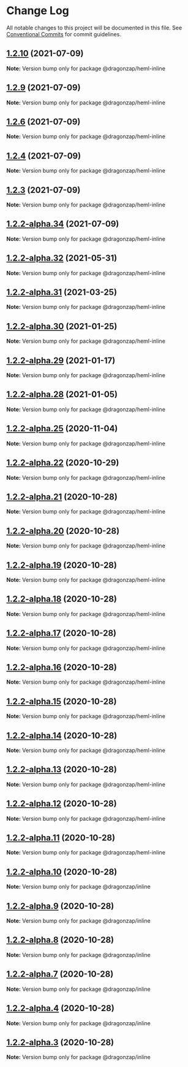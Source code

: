 # Change Log

All notable changes to this project will be documented in this file.
See [Conventional Commits](https://conventionalcommits.org) for commit guidelines.

## [1.2.10](https://github.com/dragonzap/heml/compare/v1.2.9...v1.2.10) (2021-07-09)

**Note:** Version bump only for package @dragonzap/heml-inline





## [1.2.9](https://github.com/dragonzap/heml/compare/v1.2.8...v1.2.9) (2021-07-09)

**Note:** Version bump only for package @dragonzap/heml-inline





## [1.2.6](https://github.com/dragonzap/heml/compare/v1.2.5...v1.2.6) (2021-07-09)

**Note:** Version bump only for package @dragonzap/heml-inline





## [1.2.4](https://github.com/dragonzap/heml/compare/v1.2.3...v1.2.4) (2021-07-09)

**Note:** Version bump only for package @dragonzap/heml-inline





## [1.2.3](https://github.com/dragonzap/heml/compare/v1.2.2-alpha.35...v1.2.3) (2021-07-09)

**Note:** Version bump only for package @dragonzap/heml-inline





## [1.2.2-alpha.34](https://github.com/dragonzap/heml/compare/v1.2.2-alpha.33...v1.2.2-alpha.34) (2021-07-09)

**Note:** Version bump only for package @dragonzap/heml-inline





## [1.2.2-alpha.32](https://github.com/dragonzap/heml/compare/v1.2.2-alpha.31...v1.2.2-alpha.32) (2021-05-31)

**Note:** Version bump only for package @dragonzap/heml-inline





## [1.2.2-alpha.31](https://github.com/dragonzap/heml/compare/v1.2.2-alpha.30...v1.2.2-alpha.31) (2021-03-25)

**Note:** Version bump only for package @dragonzap/heml-inline





## [1.2.2-alpha.30](https://github.com/dragonzap/heml/compare/v1.2.2-alpha.29...v1.2.2-alpha.30) (2021-01-25)

**Note:** Version bump only for package @dragonzap/heml-inline





## [1.2.2-alpha.29](https://github.com/dragonzap/heml/compare/v1.2.2-alpha.28...v1.2.2-alpha.29) (2021-01-17)

**Note:** Version bump only for package @dragonzap/heml-inline





## [1.2.2-alpha.28](https://github.com/dragonzap/heml/compare/v1.2.2-alpha.27...v1.2.2-alpha.28) (2021-01-05)

**Note:** Version bump only for package @dragonzap/heml-inline





## [1.2.2-alpha.25](https://github.com/dragonzap/heml/compare/v1.2.2-alpha.24...v1.2.2-alpha.25) (2020-11-04)

**Note:** Version bump only for package @dragonzap/heml-inline





## [1.2.2-alpha.22](https://github.com/dragonzap/heml/compare/v1.2.2-alpha.21...v1.2.2-alpha.22) (2020-10-29)

**Note:** Version bump only for package @dragonzap/heml-inline





## [1.2.2-alpha.21](https://github.com/dragonzap/heml/compare/v1.2.2-alpha.20...v1.2.2-alpha.21) (2020-10-28)

**Note:** Version bump only for package @dragonzap/heml-inline





## [1.2.2-alpha.20](https://github.com/dragonzap/heml/compare/v1.2.2-alpha.19...v1.2.2-alpha.20) (2020-10-28)

**Note:** Version bump only for package @dragonzap/heml-inline





## [1.2.2-alpha.19](https://github.com/dragonzap/heml/compare/v1.2.2-alpha.18...v1.2.2-alpha.19) (2020-10-28)

**Note:** Version bump only for package @dragonzap/heml-inline





## [1.2.2-alpha.18](https://github.com/dragonzap/heml/compare/v1.2.2-alpha.17...v1.2.2-alpha.18) (2020-10-28)

**Note:** Version bump only for package @dragonzap/heml-inline





## [1.2.2-alpha.17](https://github.com/dragonzap/heml/compare/v1.2.2-alpha.16...v1.2.2-alpha.17) (2020-10-28)

**Note:** Version bump only for package @dragonzap/heml-inline





## [1.2.2-alpha.16](https://github.com/dragonzap/heml/compare/v1.2.2-alpha.15...v1.2.2-alpha.16) (2020-10-28)

**Note:** Version bump only for package @dragonzap/heml-inline





## [1.2.2-alpha.15](https://github.com/dragonzap/heml/compare/v1.2.2-alpha.14...v1.2.2-alpha.15) (2020-10-28)

**Note:** Version bump only for package @dragonzap/heml-inline





## [1.2.2-alpha.14](https://github.com/dragonzap/heml/compare/v1.2.2-alpha.13...v1.2.2-alpha.14) (2020-10-28)

**Note:** Version bump only for package @dragonzap/heml-inline





## [1.2.2-alpha.13](https://github.com/dragonzap/heml/compare/v1.2.2-alpha.12...v1.2.2-alpha.13) (2020-10-28)

**Note:** Version bump only for package @dragonzap/heml-inline





## [1.2.2-alpha.12](https://github.com/dragonzap/heml/compare/v1.2.2-alpha.11...v1.2.2-alpha.12) (2020-10-28)

**Note:** Version bump only for package @dragonzap/heml-inline





## [1.2.2-alpha.11](https://github.com/dragonzap/heml/compare/v1.2.2-alpha.10...v1.2.2-alpha.11) (2020-10-28)

**Note:** Version bump only for package @dragonzap/heml-inline





## [1.2.2-alpha.10](https://github.com/dragonzap/heml/compare/v1.2.2-alpha.9...v1.2.2-alpha.10) (2020-10-28)

**Note:** Version bump only for package @dragonzap/inline





## [1.2.2-alpha.9](https://github.com/dragonzap/heml/compare/v1.2.2-alpha.8...v1.2.2-alpha.9) (2020-10-28)

**Note:** Version bump only for package @dragonzap/inline

## [1.2.2-alpha.8](https://github.com/dragonzap/heml/compare/v1.2.2-alpha.7...v1.2.2-alpha.8) (2020-10-28)

**Note:** Version bump only for package @dragonzap/inline

## [1.2.2-alpha.7](https://github.com/dragonzap/heml/compare/v1.2.2-alpha.6...v1.2.2-alpha.7) (2020-10-28)

**Note:** Version bump only for package @dragonzap/inline

## [1.2.2-alpha.4](https://github.com/dragonzap/heml/compare/v1.2.2-alpha.3...v1.2.2-alpha.4) (2020-10-28)

**Note:** Version bump only for package @dragonzap/inline

## [1.2.2-alpha.3](https://github.com/dragonzap/heml/compare/v1.2.2-alpha.2...v1.2.2-alpha.3) (2020-10-28)

**Note:** Version bump only for package @dragonzap/inline

